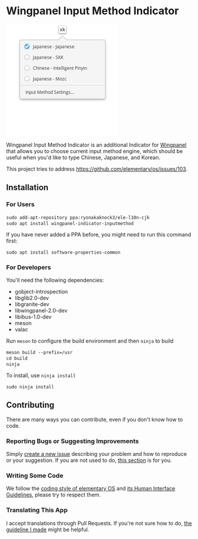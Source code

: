 # Wingpanel Input Method Indicator

![Screenshot](data/screenshot.png?raw=true)

Wingpanel Input Method Indicator is an additional Indicator for [Wingpanel](https://github.com/elementary/wingpanel) that allows you to choose current input method engine, which should be useful when you'd like to type Chinese, Japanese, and Korean.

This project tries to address https://github.com/elementary/os/issues/103.

## Installation

### For Users

    sudo add-apt-repository ppa:ryonakaknock3/ele-l10n-cjk
    sudo apt install wingpanel-indicator-inputmethod

If you have never added a PPA before, you might need to run this command first: 

    sudo apt install software-properties-common

### For Developers

You'll need the following dependencies:

* gobject-introspection
* libglib2.0-dev
* libgranite-dev
* libwingpanel-2.0-dev
* libibus-1.0-dev
* meson
* valac

Run `meson` to configure the build environment and then `ninja` to build

    meson build --prefix=/usr
    cd build
    ninja

To install, use `ninja install`

    sudo ninja install

## Contributing

There are many ways you can contribute, even if you don't know how to code.

### Reporting Bugs or Suggesting Improvements

Simply [create a new issue](https://github.com/ele-l10n-cjk/wingpanel-indicator-inputmethod/issues/new) describing your problem and how to reproduce or your suggestion. If you are not used to do, [this section](https://elementary.io/docs/code/reference#reporting-bugs) is for you.

### Writing Some Code

We follow the [coding style of elementary OS](https://elementary.io/docs/code/reference#code-style) and [its Human Interface Guidelines](https://elementary.io/docs/human-interface-guidelines#human-interface-guidelines), please try to respect them.

### Translating This App

I accept translations through Pull Requests. If you're not sure how to do, [the guideline I made](po/README.md) might be helpful.
